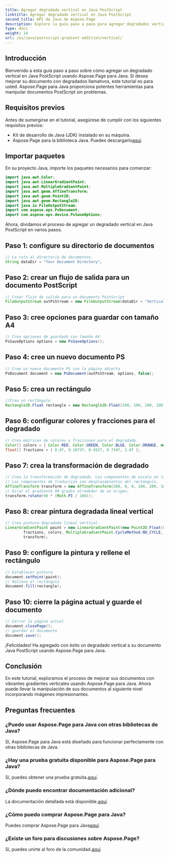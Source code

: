 ```yaml
---
title: Agregar degradado vertical en Java PostScript
linktitle: Agregar degradado vertical en Java PostScript
second_title: API de Java de Aspose.Page
description: Explore la guía paso a paso para agregar degradados verticales en Java PostScript con Aspose.Page para Java. Mejore sus documentos sin esfuerzo con imágenes vibrantes.
type: docs
weight: 14
url: /es/java/postscript-gradient-addition/vertical/
---
```

## Introducción
Bienvenido a esta guía paso a paso sobre cómo agregar un degradado vertical en Java PostScript usando Aspose.Page para Java. Si desea mejorar su documento con degradados llamativos, este tutorial es para usted. Aspose.Page para Java proporciona potentes herramientas para manipular documentos PostScript sin problemas.
## Requisitos previos
Antes de sumergirse en el tutorial, asegúrese de cumplir con los siguientes requisitos previos:
- Kit de desarrollo de Java (JDK) instalado en su máquina.
-  Aspose.Page para la biblioteca Java. Puedes descargarlo[aquí](https://releases.aspose.com/page/java/).
## Importar paquetes
En su proyecto Java, importe los paquetes necesarios para comenzar:
```java
import java.awt.Color;
import java.awt.LinearGradientPaint;
import java.awt.MultipleGradientPaint;
import java.awt.geom.AffineTransform;
import java.awt.geom.Point2D;
import java.awt.geom.Rectangle2D;
import java.io.FileOutputStream;
import com.aspose.eps.PsDocument;
import com.aspose.eps.device.PsSaveOptions;
```
Ahora, dividamos el proceso de agregar un degradado vertical en Java PostScript en varios pasos.
## Paso 1: configure su directorio de documentos
```java
// La ruta al directorio de documentos.
String dataDir = "Your Document Directory";
```
## Paso 2: crear un flujo de salida para un documento PostScript
```java
// Crear flujo de salida para un documento PostScript
FileOutputStream outPsStream = new FileOutputStream(dataDir + "VerticalGradient_outPS.ps");
```
## Paso 3: cree opciones para guardar con tamaño A4
```java
// Crea opciones de guardado con tamaño A4
PsSaveOptions options = new PsSaveOptions();
```
## Paso 4: cree un nuevo documento PS
```java
// Cree un nuevo documento PS con la página abierta
PsDocument document = new PsDocument(outPsStream, options, false);
```
## Paso 5: crea un rectángulo
```java
//Crea un rectángulo
Rectangle2D.Float rectangle = new Rectangle2D.Float(200, 100, 200, 100);
```
## Paso 6: configurar colores y fracciones para el degradado
```java
// Crea matrices de colores y fracciones para el degradado.
Color[] colors = { Color.RED, Color.GREEN, Color.BLUE, Color.ORANGE, new Color(85, 107, 47) };
float[] fractions = { 0.0f, 0.1873f, 0.492f, 0.734f, 1.0f };
```
## Paso 7: crea la transformación de degradado
```java
// Crea la transformación de degradado. Los componentes de escala en la transformación deben ser iguales al ancho y alto del rectángulo.
// Los componentes de traducción son desplazamientos del rectángulo.
AffineTransform transform = new AffineTransform(200, 0, 0, 100, 200, 100);
// Girar el gradiente 90 grados alrededor de un origen.
transform.rotate(90 * (Math.PI / 180));
```
## Paso 8: crear pintura degradada lineal vertical
```java
// Crea pintura degradada lineal vertical.
LinearGradientPaint paint = new LinearGradientPaint(new Point2D.Float(0, 0), new Point2D.Float(200, 100),
        fractions, colors, MultipleGradientPaint.CycleMethod.NO_CYCLE, MultipleGradientPaint.ColorSpaceType.SRGB,
        transform);
```
## Paso 9: configure la pintura y rellene el rectángulo
```java
// Establecer pintura
document.setPaint(paint);
// Rellena el rectángulo
document.fill(rectangle);
```
## Paso 10: cierre la página actual y guarde el documento
```java
// Cerrar la página actual
document.closePage();
// guardar el documento
document.save();
```
¡Felicidades! Ha agregado con éxito un degradado vertical a su documento Java PostScript usando Aspose.Page para Java.
## Conclusión
En este tutorial, exploramos el proceso de mejorar sus documentos con vibrantes gradientes verticales usando Aspose.Page para Java. Ahora puede llevar la manipulación de sus documentos al siguiente nivel incorporando imágenes impresionantes.
## Preguntas frecuentes
### ¿Puedo usar Aspose.Page para Java con otras bibliotecas de Java?
Sí, Aspose.Page para Java está diseñado para funcionar perfectamente con otras bibliotecas de Java.
### ¿Hay una prueba gratuita disponible para Aspose.Page para Java?
 Sí, puedes obtener una prueba gratuita.[aquí](https://releases.aspose.com/).
### ¿Dónde puedo encontrar documentación adicional?
 La documentación detallada está disponible.[aquí](https://reference.aspose.com/page/java/).
### ¿Cómo puedo comprar Aspose.Page para Java?
 Puedes comprar Aspose.Page para Java[aquí](https://purchase.aspose.com/buy).
### ¿Existe un foro para discusiones sobre Aspose.Page?
 Sí, puedes unirte al foro de la comunidad.[aquí](https://forum.aspose.com/c/page/39).
